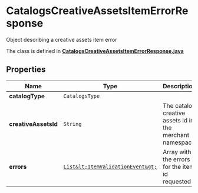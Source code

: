 

# CatalogsCreativeAssetsItemErrorResponse

Object describing a creative assets item error

The class is defined in **[CatalogsCreativeAssetsItemErrorResponse.java](../../src/main/java/org/openapitools/model/CatalogsCreativeAssetsItemErrorResponse.java)**

## Properties

Name | Type | Description | Notes
------------ | ------------- | ------------- | -------------
**catalogType** | `CatalogsType` |  | 
**creativeAssetsId** | `String` | The catalog creative assets id in the merchant namespace |  [optional property]
**errors** | [`List&lt;ItemValidationEvent&gt;`](ItemValidationEvent.md) | Array with the errors for the item id requested |  [optional property]





